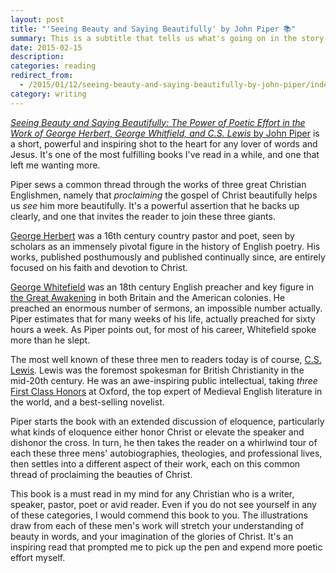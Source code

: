 ```yaml
---
layout: post
title: "'Seeing Beauty and Saying Beautifully' by John Piper 📚"
summary: This is a subtitle that tells us what's going on in the story.
date: 2015-02-15
description:
categories: reading
redirect_from:
  - /2015/01/12/seeing-beauty-and-saying-beautifully-by-john-piper/index.html
category: writing
---
```

<a href="http://www.amazon.com/gp/product/1433542943/ref=as_li_tl?ie=UTF8&amp;camp=1789&amp;creative=390957&amp;creativeASIN=1433542943&amp;linkCode=as2&amp;tag=blundin-20&amp;linkId=DPZ27XWHO5JUO2FP"><em>Seeing Beauty and Saying Beautifully: The Power of Poetic Effort in the Work of George Herbert, George </em><i>Whitfield, and C.S. Lewis</i> by John Piper</a> is a short, powerful and inspiring shot to the heart for any lover of words and Jesus. It's one of the most fulfilling books I've read in a while, and one that left me wanting more.

Piper sews a common thread through the works of three great Christian Englishmen, namely that <em>proclaiming</em> the gospel of Christ beautifully helps us <em>see</em> him more beautifully. It's a powerful assertion that he backs up clearly, and one that invites the reader to join these three giants.

<a href="http://en.wikipedia.org/wiki/George_Herbert">George Herbert</a> was a 16th century country pastor and poet, seen by scholars as an immensely pivotal figure in the history of English poetry. His works, published posthumously and published continually since, are entirely focused on his faith and devotion to Christ.

<a href="http://en.wikipedia.org/wiki/George_Whitefield">George Whitefield</a> was an 18th century English preacher and key figure in <a href="http://en.wikipedia.org/wiki/First_Great_Awakening">the Great Awakening</a> in both Britain and the American colonies. He preached an enormous number of sermons, an impossible number actually. Piper estimates that for many weeks of his life, actually preached for sixty hours a week. As Piper points out, for most of his career, Whitefield spoke more than he slept.

The most well known of these three men to readers today is of course, <a href="http://en.wikipedia.org/wiki/C._S._Lewis">C.S. Lewis</a>. Lewis was the foremost spokesman for British Christianity in the mid-20th century. He was an awe-inspiring public intellectual, taking <em>three</em> <a href="http://en.wikipedia.org/wiki/British_undergraduate_degree_classification#First-class_honours">First Class Honors</a> at Oxford, the top expert of Medieval English literature in the world, and a best-selling novelist.

Piper starts the book with an extended discussion of eloquence, particularly what kinds of eloquence either honor Christ or elevate the speaker and dishonor the cross. In turn, he then takes the reader on a whirlwind tour of each these three mens' autobiographies, theologies, and professional lives, then settles into a different aspect of their work, each on this common thread of proclaiming the beauties of Christ.

This book is a must read in my mind for any Christian who is a writer, speaker, pastor, poet or avid reader. Even if you do not see yourself in any of these categories, I would commend this book to you. The illustrations draw from each of these men's work will stretch your understanding of beauty in words, and your imagination of the glories of Christ. It's an inspiring read that prompted me to pick up the pen and expend more poetic effort myself.
